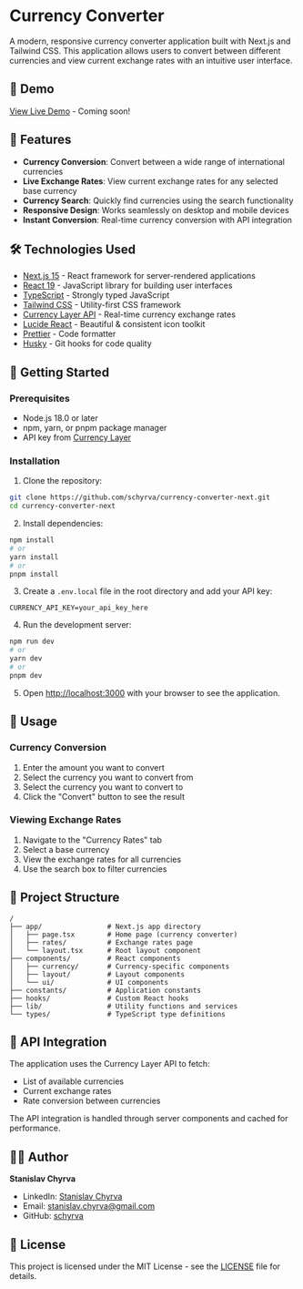 # Currency Converter

A modern, responsive currency converter application built with Next.js and Tailwind CSS. This application allows users to convert between different currencies and view current exchange rates with an intuitive user interface.

## 🔗 Demo

[View Live Demo](https://demo-link-coming-soon.vercel.app) - Coming soon!

## 🌟 Features

- **Currency Conversion**: Convert between a wide range of international currencies
- **Live Exchange Rates**: View current exchange rates for any selected base currency
- **Currency Search**: Quickly find currencies using the search functionality
- **Responsive Design**: Works seamlessly on desktop and mobile devices
- **Instant Conversion**: Real-time currency conversion with API integration

## 🛠️ Technologies Used

- [Next.js 15](https://nextjs.org/) - React framework for server-rendered applications
- [React 19](https://reactjs.org/) - JavaScript library for building user interfaces
- [TypeScript](https://www.typescriptlang.org/) - Strongly typed JavaScript
- [Tailwind CSS](https://tailwindcss.com/) - Utility-first CSS framework
- [Currency Layer API](https://currencylayer.com/) - Real-time currency exchange rates
- [Lucide React](https://lucide.dev/) - Beautiful & consistent icon toolkit
- [Prettier](https://prettier.io/) - Code formatter
- [Husky](https://typicode.github.io/husky/) - Git hooks for code quality

## 🚀 Getting Started

### Prerequisites

- Node.js 18.0 or later
- npm, yarn, or pnpm package manager
- API key from [Currency Layer](https://currencylayer.com/)

### Installation

1. Clone the repository:

```bash
git clone https://github.com/schyrva/currency-converter-next.git
cd currency-converter-next
```

2. Install dependencies:

```bash
npm install
# or
yarn install
# or
pnpm install
```

3. Create a `.env.local` file in the root directory and add your API key:

```
CURRENCY_API_KEY=your_api_key_here
```

4. Run the development server:

```bash
npm run dev
# or
yarn dev
# or
pnpm dev
```

5. Open [http://localhost:3000](http://localhost:3000) with your browser to see the application.

## 📖 Usage

### Currency Conversion

1. Enter the amount you want to convert
2. Select the currency you want to convert from
3. Select the currency you want to convert to
4. Click the "Convert" button to see the result

### Viewing Exchange Rates

1. Navigate to the "Currency Rates" tab
2. Select a base currency
3. View the exchange rates for all currencies
4. Use the search box to filter currencies

## 🧱 Project Structure

```
/
├── app/                # Next.js app directory
│   ├── page.tsx        # Home page (currency converter)
│   ├── rates/          # Exchange rates page
│   └── layout.tsx      # Root layout component
├── components/         # React components
│   ├── currency/       # Currency-specific components
│   ├── layout/         # Layout components
│   └── ui/             # UI components
├── constants/          # Application constants
├── hooks/              # Custom React hooks
├── lib/                # Utility functions and services
└── types/              # TypeScript type definitions
```

## 🔄 API Integration

The application uses the Currency Layer API to fetch:

- List of available currencies
- Current exchange rates
- Rate conversion between currencies

The API integration is handled through server components and cached for performance.

## 👨‍💻 Author

**Stanislav Chyrva**

- LinkedIn: [Stanislav Chyrva](https://www.linkedin.com/in/stanislav-chyrva-3a3b24347/)
- Email: [stanislav.chyrva@gmail.com](mailto:stanislav.chyrva@gmail.com)
- GitHub: [schyrva](https://github.com/schyrva)

## 📄 License

This project is licensed under the MIT License - see the [LICENSE](LICENSE) file for details.
